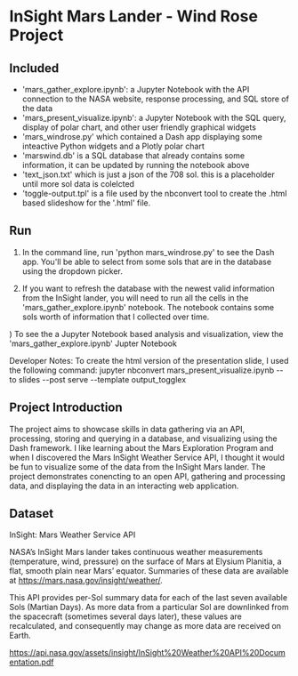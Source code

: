 # InSight Mars Lander - Wind Rose Project

## Included
- 'mars_gather_explore.ipynb': a Jupyter Notebook with the API connection to the NASA website, response processing, and SQL store of the data
- 'mars_present_visualize.ipynb': a Jupyter Notebook with the SQL query, display of polar chart, and other user friendly graphical widgets
- 'mars_windrose.py' which contained a Dash app displaying some inteactive Python widgets and a Plotly polar chart
- 'marswind.db' is a SQL database that already contains some information, it can be updated by running the notebook above 
- 'text_json.txt' which is just a json of the 708 sol. this is a placeholder until more sol data is colelcted
- 'toggle-output.tpl' is a file used by the nbconvert tool to create the .html based slideshow for the '.html' file. 


## Run

1) In the command line, run 'python mars_windrose.py' to see the Dash app. You'll be able to select from some sols that are in the database using the dropdown picker. 

2) If you want to refresh the database with the newest valid information from the InSight lander, you will need to run all the cells in the 'mars_gather_explore.ipynb' notebook. The notebook contains some sols worth of information that I collected over time. 

) To see the a Jupyter Notebook based analysis and visualization, view the 'mars_gather_explore.ipynb' Jupter Notebook

Developer Notes:
To create the html version of the presentation slide, I used the following command:
jupyter nbconvert mars_present_visualize.ipynb --to slides --post serve --template output_togglex


## Project Introduction
The project aims to showcase skills in data gathering via an API, processing, storing and querying in a database, and visualizing using the Dash framework. I like learning about the Mars Exploration Program and when I discovered the Mars InSight Weather Service API, I thought it would be fun to visualize some of the data from the InSight Mars lander. 
The project demonstrates conencting to an open API, gathering and processing data, and displaying the data in an interacting web application.  


## Dataset

InSight: Mars Weather Service API

NASA’s InSight Mars lander takes continuous weather measurements (temperature, wind, pressure) on the surface of Mars at Elysium Planitia, a flat, smooth plain near Mars’ equator. Summaries of these data are available at https://mars.nasa.gov/insight/weather/.

This API provides per-Sol summary data for each of the last seven available Sols (Martian Days). As more data from a particular Sol are downlinked from the spacecraft (sometimes several days later), these values are recalculated, and consequently may change as more data are received on Earth.

https://api.nasa.gov/assets/insight/InSight%20Weather%20API%20Documentation.pdf


